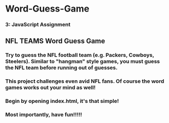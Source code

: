 # Word-Guess-Game

### 3: JavaScript Assignment

## NFL TEAMS Word Guess Game

### Try to guess the NFL football team (e.g. Packers, Cowboys, Steelers). Similar to "hangman" style games, you must guess the NFL team before running out of guesses.

### This project challenges even avid NFL fans. Of course the word games works out your mind as well!

### Begin by opening index.html, it's that simple!

### Most importantly, have fun!!!!!

